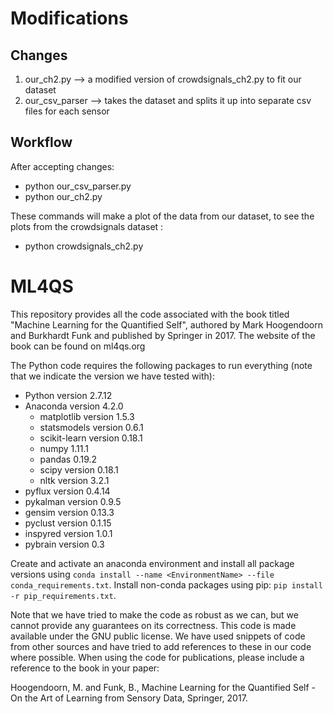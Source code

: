 # Modifications

## Changes

1. our_ch2.py --> a modified version of crowdsignals_ch2.py to fit our dataset
2. our_csv_parser --> takes the dataset and splits it up into separate csv files for each sensor

## Workflow

After accepting changes:

* python our_csv_parser.py
* python our_ch2.py

These commands will make a plot of the data from our dataset, to see the plots from the crowdsignals dataset :

* python crowdsignals_ch2.py

# ML4QS

This repository provides all the code associated with the book titled "Machine Learning for the Quantified Self", authored by Mark Hoogendoorn and Burkhardt Funk and published by Springer in 2017. The website of the book can be found on ml4qs.org

The Python code requires the following packages to run everything (note that we indicate the version we have tested with):
- Python version 2.7.12
- Anaconda version 4.2.0
    - matplotlib version 1.5.3
    - statsmodels version 0.6.1
    - scikit-learn version 0.18.1
    - numpy 1.11.1
    - pandas 0.19.2
    - scipy version 0.18.1
    - nltk version 3.2.1 
- pyflux version 0.4.14
- pykalman version 0.9.5
- gensim version 0.13.3
- pyclust version 0.1.15
- inspyred version 1.0.1
- pybrain version 0.3

Create and activate an anaconda environment and install all package versions using `conda install --name <EnvironmentName> --file conda_requirements.txt`.
Install non-conda packages using pip: `pip install -r pip_requirements.txt`.

Note that we have tried to make the code as robust as we can, but we cannot provide any guarantees on its correctness. This code is made available under the GNU public license. We have used snippets of code from other sources and have tried to add references to these in our code where possible. When using the code for publications, please include a reference to the book in your paper:

Hoogendoorn, M. and Funk, B., Machine Learning for the Quantified Self - On the Art of Learning from Sensory Data, Springer, 2017.

